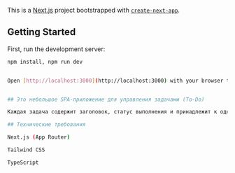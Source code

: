 This is a [Next.js](https://nextjs.org) project bootstrapped with
[`create-next-app`](https://nextjs.org/docs/app/api-reference/cli/create-next-app).

## Getting Started

First, run the development server:

```bash
npm install, npm run dev


Open [http://localhost:3000](http://localhost:3000) with your browser to see the result.


## Это небольшое SPA-приложение для управления задачами (To-Do)

Каждая задача содержит заголовок, статус выполнения и принадлежит к одной из пользовательских категорий. Приложение поддерживает два вида отображения: список и канбан (drag-and-drop между категориями).

## Технические требования

Next.js (App Router)

Tailwind CSS

TypeScript

```
